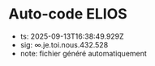 # Auto-code ELIOS
- ts: 2025-09-13T16:38:49.929Z
- sig: ∞.je.toi.nous.432.528
- note: fichier généré automatiquement